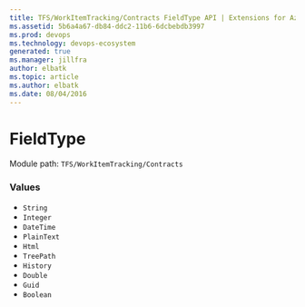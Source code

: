 ```yaml
---
title: TFS/WorkItemTracking/Contracts FieldType API | Extensions for Azure DevOps Services
ms.assetid: 5b6a4a67-db84-ddc2-11b6-6dcbebdb3997
ms.prod: devops
ms.technology: devops-ecosystem
generated: true
ms.manager: jillfra
author: elbatk
ms.topic: article
ms.author: elbatk
ms.date: 08/04/2016
---
```


# FieldType

Module path: `TFS/WorkItemTracking/Contracts`

### Values

* `String` 
* `Integer` 
* `DateTime` 
* `PlainText` 
* `Html` 
* `TreePath` 
* `History` 
* `Double` 
* `Guid` 
* `Boolean` 
